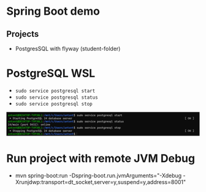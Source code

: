 # Spring Boot demo

## Projects

- PostgresSQL with flyway (student-folder)

# PostgreSQL WSL 

- `sudo service postgresql start`
- `sudo service postgresql status`
- `sudo service postgresql stop`

![alt text](src/main/java/spring/demo/img/postgresql.png)

# Run project with remote JVM Debug
- mvn spring-boot:run -Dspring-boot.run.jvmArguments="-Xdebug -Xrunjdwp:transport=dt_socket,server=y,suspend=y,address=8001"
